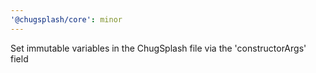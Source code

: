 ```yaml
---
'@chugsplash/core': minor
---
```


Set immutable variables in the ChugSplash file via the 'constructorArgs' field
